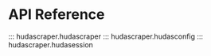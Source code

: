 # API Reference

::: hudascraper.hudascraper
::: hudascraper.hudasconfig
::: hudascraper.hudasession
